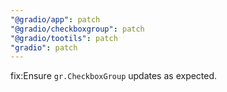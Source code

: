 ```yaml
---
"@gradio/app": patch
"@gradio/checkboxgroup": patch
"@gradio/tootils": patch
"gradio": patch
---
```


fix:Ensure `gr.CheckboxGroup` updates as expected.
